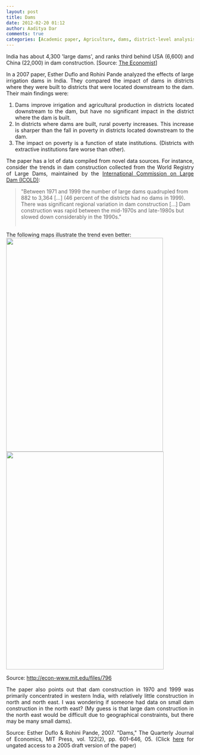 ```yaml
---
layout: post
title: Dams		
date: 2012-02-20 01:12
author: Aaditya Dar
comments: true
categories: [Academic paper, Agriculture, dams, district-level analysis, irrigation, Poverty and inequality]
---
```

<p style="text-align: justify;">India has about 4,300 'large dams', and ranks third behind USA (6,600) and China (22,000) in dam construction. [Source: <a href="http://www.economist.com/node/1906890">The Economist</a>]</p>

<div style="text-align: justify;"></div>
<p style="text-align: justify;">In a 2007 paper, Esther Duflo and Rohini Pande analyzed the effects of large irrigation dams in India. They compared the impact of dams in districts where they were built to districts that were located downstream to the dam. Their main findings were:</p>

<div style="text-align: justify;">
<ol>
	<li>Dams improve irrigation and agricultural production in districts located downstream to the dam, but have no significant impact in the district where the dam is built.</li>
	<li>In districts where dams are built, rural poverty increases. This increase is sharper than the fall in poverty in districts located downstream to the dam.</li>
	<li>The impact on poverty is a function of state institutions. (Districts with extractive institutions fare worse than other).</li>
</ol>
</div>
<div style="text-align: justify;"></div>
<p style="text-align: justify;">The paper has a lot of data compiled from novel data sources. For instance, consider the trends in dam construction collected from the <!--?xml version="1.0" encoding="UTF-8" standalone="no"?-->World Registry of Large Dams, maintained by the <a href="http://www.icold-cigb.net/">International Commission on Large Dam (ICOLD)</a>:</p>

<blockquote>
<div>"Between 1971 and 1999 the number of large dams quadrupled from 882 to 3,364 [...] (46 percent of the districts had no dams in 1999). There was significant regional variation in dam construction [...] Dam construction was rapid between the mid-1970s and late-1980s but slowed down considerably in the 1990s."</div>
&nbsp;</blockquote>
The following maps illustrate the trend even better:
<div style="text-align: justify;"><img class="alignnone" title="Dams1965" src="https://img.skitch.com/20120219-e1x66scqtqg5p95bih54ubfgwt.jpg" alt="" width="421" height="573" /></div>
<div style="text-align: justify;"></div>
<div style="text-align: justify;"><img class="alignnone" title="Dams1995" src="https://img.skitch.com/20120219-dg4qg6ycs644mt8b9eej2utn5w.jpg" alt="" width="423" height="584" /></div>
<p style="text-align: justify;">Source: <a href="http://econ-www.mit.edu/files/796">http://econ-www.mit.edu/files/796</a></p>

<div style="text-align: justify;"></div>
<p style="text-align: justify;">The paper also points out that dam construction in 1970 and 1999 was primarily concentrated in western India, with relatively little construction in north and north east. I was wondering if someone had data on small dam construction in the north east? (My guess is that large dam construction in the north east would be difficult due to geographical constraints, but there may be many small dams).</p>
<p style="text-align: justify;">Source: Esther Duflo &amp; Rohini Pande, 2007. "Dams," The Quarterly Journal of Economics, MIT Press, vol. 122(2), pp. 601-646, 05. (Click <a href="http://econ-www.mit.edu/files/796">here</a> for ungated access to a 2005 draft version of the paper)</p>
